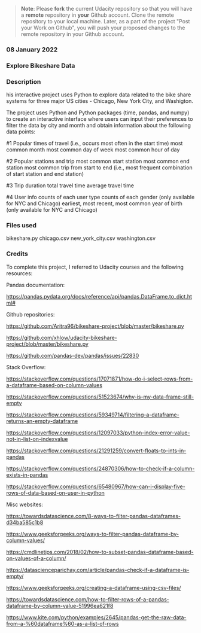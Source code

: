 >**Note**: Please **fork** the current Udacity repository so that you will have a **remote** repository in **your** Github account. Clone the remote repository to your local machine. Later, as a part of the project "Post your Work on Github", you will push your proposed changes to the remote repository in your Github account.

### 08 January 2022
<!-- Include the date you created this project and README file. -->

### Explore Bikeshare Data
<!-- Replace the Project Title -->

### Description
his interactive project uses Python to explore data related to the bike share systems for three major US cities - Chicago, New York City, and Washigton.

The project uses Python and Python packages (time, pandas, and numpy) to create an interactive interface where users can input their preferences to filter the data by city and month and obtain information about the following data points:

#1 Popular times of travel (i.e., occurs most often in the start time)
most common month
most common day of week
most common hour of day

#2 Popular stations and trip
most common start station
most common end station
most common trip from start to end (i.e., most frequent combination of start station and end station)

#3 Trip duration
total travel time
average travel time

#4 User info
counts of each user type
counts of each gender (only available for NYC and Chicago)
earliest, most recent, most common year of birth (only available for NYC and Chicago)

### Files used
bikeshare.py
chicago.csv
new_york_city.csv
washington.csv

### Credits
To complete this project, I referred to Udacity courses and the following resources:

Pandas documentation:

https://pandas.pydata.org/docs/reference/api/pandas.DataFrame.to_dict.html#


Github repositories:

https://github.com/Aritra96/bikeshare-project/blob/master/bikeshare.py

https://github.com/xhlow/udacity-bikeshare-project/blob/master/bikeshare.py

https://github.com/pandas-dev/pandas/issues/22830


Stack Overflow:

https://stackoverflow.com/questions/17071871/how-do-i-select-rows-from-a-dataframe-based-on-column-values

https://stackoverflow.com/questions/51523674/why-is-my-data-frame-still-empty

https://stackoverflow.com/questions/59349714/filtering-a-dataframe-returns-an-empty-dataframe

https://stackoverflow.com/questions/12097033/python-index-error-value-not-in-list-on-indexvalue

https://stackoverflow.com/questions/21291259/convert-floats-to-ints-in-pandas

https://stackoverflow.com/questions/24870306/how-to-check-if-a-column-exists-in-pandas

https://stackoverflow.com/questions/65480967/how-can-i-display-five-rows-of-data-based-on-user-in-python


Misc websites:

https://towardsdatascience.com/8-ways-to-filter-pandas-dataframes-d34ba585c1b8

https://www.geeksforgeeks.org/ways-to-filter-pandas-dataframe-by-column-values/

https://cmdlinetips.com/2018/02/how-to-subset-pandas-dataframe-based-on-values-of-a-column/

https://datascienceparichay.com/article/pandas-check-if-a-dataframe-is-empty/

https://www.geeksforgeeks.org/creating-a-dataframe-using-csv-files/

https://towardsdatascience.com/how-to-filter-rows-of-a-pandas-dataframe-by-column-value-51996ea621f8

https://www.kite.com/python/examples/2645/pandas-get-the-raw-data-from-a-%60dataframe%60-as-a-list-of-rows
